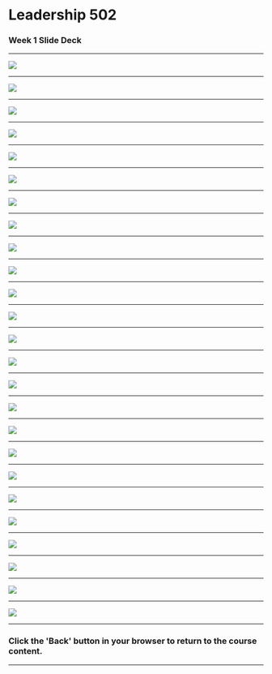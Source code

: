 
# Leadership 502

### Week 1 Slide Deck

---

![](LDRS502-1/assets/Slide01.jpeg)

---

![](LDRS502-1/assets/Slide02.jpeg)

---

![](LDRS502-1/assets/Slide03.jpeg)

---

![](LDRS502-1/assets/Slide04.jpeg)

---

![](LDRS502-1/assets/Slide05.jpeg)

---

![](LDRS502-1/assets/Slide06.jpeg)

---

![](LDRS502-1/assets/Slide07.jpeg)

---

![](LDRS502-1/assets/Slide08.jpeg)

---

![](LDRS502-1/assets/Slide09.jpeg)

---

![](LDRS502-1/assets/Slide10.jpeg)

---

![](LDRS502-1/assets/Slide11.jpeg)

---

![](LDRS502-1/assets/Slide12.jpeg)

---

![](LDRS502-1/assets/Slide13.jpeg)

---

![](LDRS502-1/assets/Slide14.jpeg)

---

![](LDRS502-1/assets/Slide15.jpeg)

---

![](LDRS502-1/assets/Slide16.jpeg)

---

![](LDRS502-1/assets/Slide17.jpeg)

---

![](LDRS502-1/assets/Slide18.jpeg)

---

![](LDRS502-1/assets/Slide19.jpeg)

---

![](LDRS502-1/assets/Slide20.jpeg)

---

![](LDRS502-1/assets/Slide21.jpeg)

---

![](LDRS502-1/assets/Slide22.jpeg)

---

![](LDRS502-1/assets/Slide23.jpeg)

---

![](LDRS502-1/assets/Slide24.jpeg)

---

![](LDRS502-1/assets/Slide25.jpeg)

---

### Click the 'Back' button in your browser to return to the course content.
---
